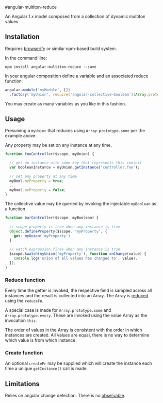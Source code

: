 #angular-multiton-reduce

An Angular 1.x model composed from a collection of dynamic multiton values

## Installation

Requires [browserify](http://browserify.org/) or similar npm-based build system.

In the command line:

```
npm install angular-multiton-reduce --save
```

In your angular composition define a variable and an associated reduce function:

```javascript
angular.module('myModule', [])
  .factory('myUnion', require('angular-collective-boolean')(Array.prototype.some));
```

You may create as many variables as you like in this fashion.

## Usage

Presuming a `myUnion` that reduces using `Array.prototype.some` per the example above.

Any property may be set on any instance at any time.

```javascript
function fooController($scope, myUnion) {

  // get an instance with some key that represents this context
  var booleanInstance = myUnion.getInstance('controller.foo');
  
  // set any property at any time
  myBool.myProperty = true;
  ...
  myBool.myProperty = false;
}
```

The collective value may be queried by invoking the injectable `myBoolean` as a function.

```javascript
function barController($scope, myBoolean) {
  
  // scope property is true when any instance is true
  Object.defineProperty($scope, 'myProperty', {
    get: myUnion('myProperty')
  }
  
  // watch expression fires when any instance is true
  $scope.$watch(myUnion('myProperty'), function onChange(value) {
    console.log('union of all values has changed to', value);
  });
}
```

### Reduce function

Every time the getter is invoked, the respective field is sampled across all instances and the result is collected into an Array. The Array is [reduced]() using the `reduceFn`.

A special case is made for `Array.prototype.some` and `Array.prototype.every`. These are invoked using the value Array as the invocation `this`.

The order of values in the Array is consistent with the order in which instances are created. All values are equal, there is no way to determine which value is from which instance.

### Create function

An optional `createFn` may be supplied which will create the instance each time a unique `getInstance()` call is made.

## Limitations

Relies on angular change detection. There is no [observable](https://en.wikipedia.org/wiki/Observer_pattern).